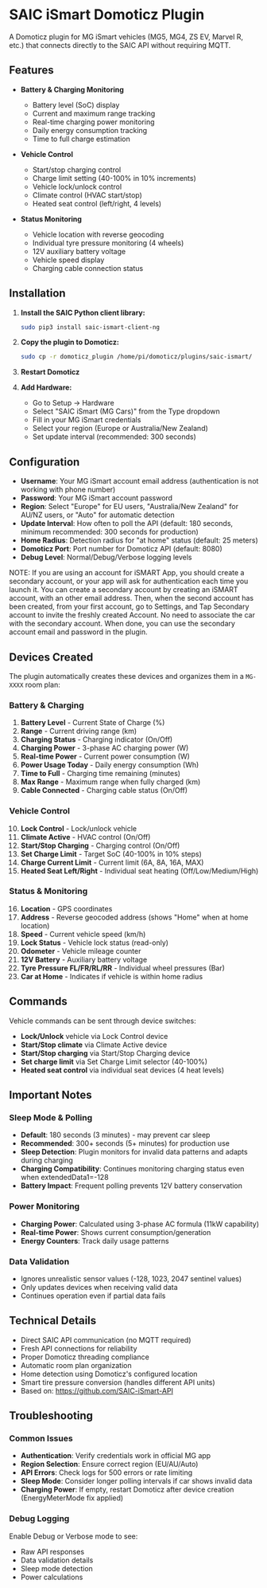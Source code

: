 # SAIC iSmart Domoticz Plugin

A Domoticz plugin for MG iSmart vehicles (MG5, MG4, ZS EV, Marvel R, etc.) that connects directly to the SAIC API without requiring MQTT.

## Features

- **Battery & Charging Monitoring**
  - Battery level (SoC) display
  - Current and maximum range tracking
  - Real-time charging power monitoring
  - Daily energy consumption tracking
  - Time to full charge estimation
  
- **Vehicle Control**
  - Start/stop charging control
  - Charge limit setting (40-100% in 10% increments)
  - Vehicle lock/unlock control
  - Climate control (HVAC start/stop)
  - Heated seat control (left/right, 4 levels)
  
- **Status Monitoring**
  - Vehicle location with reverse geocoding
  - Individual tyre pressure monitoring (4 wheels)
  - 12V auxiliary battery voltage
  - Vehicle speed display
  - Charging cable connection status

## Installation

1. **Install the SAIC Python client library:**
   ```bash
   sudo pip3 install saic-ismart-client-ng
   ```

2. **Copy the plugin to Domoticz:**
   ```bash
   sudo cp -r domoticz_plugin /home/pi/domoticz/plugins/saic-ismart/
   ```

3. **Restart Domoticz**

4. **Add Hardware:**
   - Go to Setup -> Hardware
   - Select "SAIC iSmart (MG Cars)" from the Type dropdown
   - Fill in your MG iSmart credentials
   - Select your region (Europe or Australia/New Zealand)
   - Set update interval (recommended: 300 seconds)

## Configuration

- **Username**: Your MG iSmart account email address (authentication is not working with phone number)
- **Password**: Your MG iSmart account password  
- **Region**: Select "Europe" for EU users, "Australia/New Zealand" for AU/NZ users, or "Auto" for automatic detection
- **Update Interval**: How often to poll the API (default: 180 seconds, minimum recommended: 300 seconds for production)
- **Home Radius**: Detection radius for "at home" status (default: 25 meters)
- **Domoticz Port**: Port number for Domoticz API (default: 8080)
- **Debug Level**: Normal/Debug/Verbose logging levels

NOTE: If you are using an account for iSMART App, you should create a secondary account, or your app will ask for authentication each time you launch it.
You can create a secondary account by creating an iSMART account, with an other email address. Then, when the second account has been created, from your first account, go to Settings, and Tap Secondary account to invite the freshly created Account. No need to associate the car with the secondary account.
When done, you can use the secondary account email and password in the plugin.

## Devices Created

The plugin automatically creates these devices and organizes them in a `MG-XXXX` room plan:

### Battery & Charging
1. **Battery Level** - Current State of Charge (%)
2. **Range** - Current driving range (km)  
3. **Charging Status** - Charging indicator (On/Off)
4. **Charging Power** - 3-phase AC charging power (W)
5. **Real-time Power** - Current power consumption (W)
6. **Power Usage Today** - Daily energy consumption (Wh)
7. **Time to Full** - Charging time remaining (minutes)
8. **Max Range** - Maximum range when fully charged (km)
9. **Cable Connected** - Charging cable status (On/Off)

### Vehicle Control
10. **Lock Control** - Lock/unlock vehicle
11. **Climate Active** - HVAC control (On/Off)
12. **Start/Stop Charging** - Charging control (On/Off)
13. **Set Charge Limit** - Target SoC (40-100% in 10% steps)
14. **Charge Current Limit** - Current limit (6A, 8A, 16A, MAX)
15. **Heated Seat Left/Right** - Individual seat heating (Off/Low/Medium/High)

### Status & Monitoring
16. **Location** - GPS coordinates
17. **Address** - Reverse geocoded address (shows "Home" when at home location)
18. **Speed** - Current vehicle speed (km/h)
19. **Lock Status** - Vehicle lock status (read-only)
20. **Odometer** - Vehicle mileage counter
21. **12V Battery** - Auxiliary battery voltage
22. **Tyre Pressure FL/FR/RL/RR** - Individual wheel pressures (Bar)
23. **Car at Home** - Indicates if vehicle is within home radius

## Commands

Vehicle commands can be sent through device switches:
- **Lock/Unlock** vehicle via Lock Control device
- **Start/Stop climate** via Climate Active device  
- **Start/Stop charging** via Start/Stop Charging device
- **Set charge limit** via Set Charge Limit selector (40-100%)
- **Heated seat control** via individual seat devices (4 heat levels)

## Important Notes

### Sleep Mode & Polling
- **Default**: 180 seconds (3 minutes) - may prevent car sleep
- **Recommended**: 300+ seconds (5+ minutes) for production use
- **Sleep Detection**: Plugin monitors for invalid data patterns and adapts during charging
- **Charging Compatibility**: Continues monitoring charging status even when extendedData1=-128
- **Battery Impact**: Frequent polling prevents 12V battery conservation

### Power Monitoring
- **Charging Power**: Calculated using 3-phase AC formula (11kW capability)
- **Real-time Power**: Shows current consumption/generation
- **Energy Counters**: Track daily usage patterns

### Data Validation
- Ignores unrealistic sensor values (-128, 1023, 2047 sentinel values)
- Only updates devices when receiving valid data
- Continues operation even if partial data fails

## Technical Details

- Direct SAIC API communication (no MQTT required)
- Fresh API connections for reliability
- Proper Domoticz threading compliance
- Automatic room plan organization
- Home detection using Domoticz's configured location
- Smart tire pressure conversion (handles different API units)
- Based on: https://github.com/SAIC-iSmart-API

## Troubleshooting

### Common Issues
- **Authentication**: Verify credentials work in official MG app
- **Region Selection**: Ensure correct region (EU/AU/Auto)
- **API Errors**: Check logs for 500 errors or rate limiting
- **Sleep Mode**: Consider longer polling intervals if car shows invalid data
- **Charging Power**: If empty, restart Domoticz after device creation (EnergyMeterMode fix applied)

### Debug Logging
Enable Debug or Verbose mode to see:
- Raw API responses
- Data validation details
- Sleep mode detection
- Power calculations
